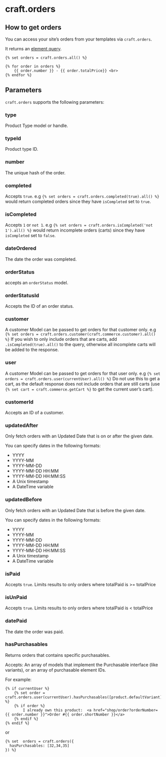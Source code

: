 # craft.orders

## How to get orders

You can access your site’s orders from your templates via `craft.orders`.

It returns an [element query](https://docs.craftcms.com/v3/dev/element-queries/).

```twig
{% set orders = craft.orders.all() %}

{% for order in orders %}
    {{ order.number }} - {{ order.totalPrice}} <br>
{% endfor %}
```

## Parameters

`craft.orders` supports the following parameters:

### type

Product Type model or handle.

### typeId

Product type ID.

### number

The unique hash of the order.

### completed
Accepts `true`.  e.g `{% set orders = craft.orders.completed(true).all() %}` would
return completed orders since they have `isCompleted` set to `true`.

### isCompleted
Accepts `1` or `not 1`.  e.g `{% set orders = craft.orders.isCompleted('not 1').all() %}` would
return incomplete orders (carts) since they have `isCompleted` set to `false`.

### dateOrdered

The date the order was completed.

### orderStatus

accepts an `orderStatus` model.

### orderStatusId

Accepts the ID of an order status.

### customer
A customer Model can be passed to get orders for that customer only. e.g `{% set orders = craft.orders.customer(craft.commerce.customer).all() %}`
If you wish to only include orders that are carts, add `.isCompleted(true).all()` to the query, otherwise all incomplete carts will be added to the response.

### user
A customer Model can be passed to get orders for that user only. e.g `{% set orders = craft.orders.user(currentUser).all() %}`
Do not use this to get a cart, as the default response does not include orders that are still
carts (use `{% set cart = craft.commerce.getCart %}` to get the current user’s cart).

### customerId

Accepts an ID of a customer.

### updatedAfter

Only fetch orders with an Updated Date that is on or after the given date.

You can specify dates in the following formats:

- YYYY
- YYYY-MM
- YYYY-MM-DD
- YYYY-MM-DD HH:MM
- YYYY-MM-DD HH:MM:SS
- A Unix timestamp
- A DateTime variable

### updatedBefore

Only fetch orders with an Updated Date that is before the given date.

You can specify dates in the following formats:

- YYYY
- YYYY-MM
- YYYY-MM-DD
- YYYY-MM-DD HH:MM
- YYYY-MM-DD HH:MM:SS
- A Unix timestamp
- A DateTime variable

### isPaid

Accepts `true`. Limits results to only orders where totalPaid is >= totalPrice

### isUnPaid

Accepts `true`. Limits results to only orders where totalPaid is < totalPrice

### datePaid

The date the order was paid.

### hasPurchasables

Returns orders that contains specific purchasables.

Accepts: An array of models that implement the Purchasable interface (like variants), or an array of purchasable element IDs.

For example:

```twig
{% if currentUser %}
    {% set order = craft.orders.user(currentUser).hasPurchasables([product.defaultVariant]).one() %}
    {% if order %}
        I already own this product:  <a href="shop/order?orderNumber={{ order.number }}">Order #{{ order.shortNumber }}</a>
    {% endif %}
{% endif %}
```

or

```twig
{% set  orders = craft.orders({
  hasPurchasables: [32,34,35]
}) %}
```
